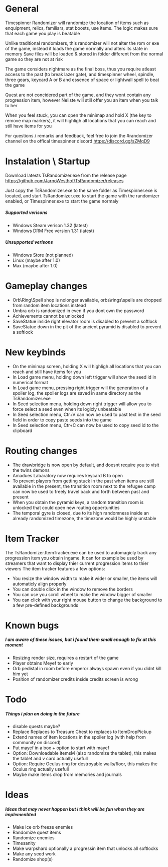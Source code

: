 # General
Timespinner Randomizer will randomize the location of items such as enquipment, relics, familiars, stat boosts, use items. The logic makes sure that each game you play is beatable

Unlike traditional randomizers, this randomizer will not alter the rom or exe of the game, instead it loads the game normally and alters its state in memory
Save files will be loaded & stored in folder different from the normal game so they are not at risk

The game considers nightmare as the final boss,	thus you require atleast access to the past (to break lazer gate), and timespinner wheel, spindle, three gears, keycard A or B and essence of space or lightwall spell to beat the game

Quest are not concidered part of the game, and they wont contain any progression item, however Neliste will still offer you an item when you talk to her

When you feel stuck, you can open the minimap and hold X (the key to remove map markers), it will highligh all locations that you can reach and still have items for you

For questions / remarks and feedback, feel free to join the #randomizer channel on the offical timespinner discord https://discord.gg/sZMqD9

# Instalation \ Startup
Download latests TsRandomizer.exe from the release page https://github.com/JarnoWesthof/TsRandomizer/releases

Just copy the TsRandomizer.exe to the same folder as Timespinner.exe is located, and start TsRandomizer.exe to start the game with the randomizer enabled, or Timespinner.exe to start the game normaly

##### Supported verisons
* Windows Steam verison 1.32 (latest)
* Windows DRM Free version 1.31 (latest)

##### Unsupported verisons
* Windows Store (not planned)
* Linux (maybe after 1.0)
* Max (maybe after 1.0)

# Gameplay changes
* Orb\Ring\Spell shop is nolonger available, orbs\rings\spells are dropped from random item locations instead
* Umbra orb is randomized in even if you dont own the password
* Achievements cannot be unlocked
* SaveStatue inside right elevator room is disabled to prevent a softlock
* SaveStatue down in the pit of the ancient pyramid is disabled to prevent a softlock

# New keybinds
* On the minimap screen, holding X will highligh all locations that you can reach and still have items for you
* In Load game menu, holding down left trigger will show the seed id in numerical format
* In Load game menu, pressing right trigger will the generation of a spoiler log, the spoiler logs are saved in same directory as the TsRandomizer.exe
* In Seed selection menu, holding down right trigger will allow you to force select a seed even when its logicly unbeatable
* In Seed selection menu, Ctr+V can now be used to past text in the seed field in order to copy paste seeds into the game
* In Seed selection menu, Ctr+C can now be used to copy seed id to the clipboard

# Routing changes
* The drawbridge is now open by default, and doesnt require you to visit the twins demons
* Amadues Labaratory now requires keycard B to open
* To prevent players from getting stuck in the past when items are still available in the present, the transition room next to the refugee camp can now be used to freely travel back and forth between past and present
* When you obtain the pyramid keys, a random transition room is unlocked that could open new routing oppertunities
* The temporal gyre is closed, due to its high randomness inside an already randomized timezone, the timezone would be highly unstable

# Item Tracker
The TsRandomizer.ItemTracker.exe can be used to automagicly track any progression item you obtain ingame. It can for example be used by streamers that want to display thier current progression items to thier viewers
The item tracker features a few options:
* You resize the window width to make it wider or smaller, the items will automaticly align properly
* You can double click in the window to remove the borders
* You can use you scroll wheel to make the window bigger of smaller
* You can click with your right mouse button to change the background to a few pre-defined backgrounds

# Known bugs
##### I am aware of these issues, but i found them small enough to fix at this moment
* Resizing render size, requires a restart of the game
* Player obtains Meyef to early
* Orb pedistal in room before emperor always spawn even if you didnt kill him yet
* Position of randomizer credits inside credits screen is wrong

# Todo
##### Things i plan on doing in the future
* disable quests maybe?
* Replace Replaces to Treasure Chest to replaces to ItemDropPickup
* Extend names of item locations in the spoiler log (with help from community on discord)
* Put mayef in a box + option to start with mayef
* Option: Downloadable itemsM (also randomize the tablet), this makes the tablet and v card actually usefull
* Option: Require Oculus ring for destroyable walls/floor, this makes the Oculus ring actually usefull
* Maybe make items drop from memories and journals

# Ideas
##### Ideas that may never happen but i think will be fun when they are implemenbted
* Make ice orb freeze enemies
* Randomize quest items
* Randomize enemies
* Timesanity
* Make warpshard optionally a progressin item that unlocks all softlocks
* Make any seed work
* Randomize shop(s)
